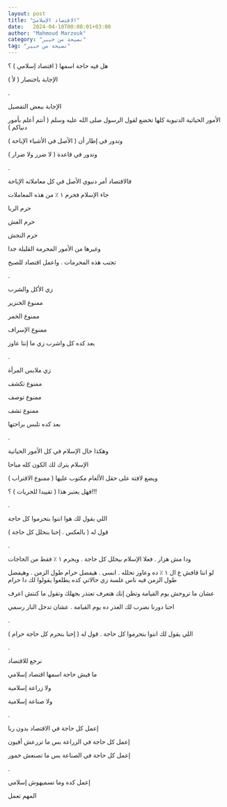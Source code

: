 ```yaml
---
layout: post
title: "الاقتصاد الإسلاميّ"
date:   2024-04-10T00:00:01+03:00
author: "Mahmoud Marzouk"
category: "نصيحة من خبير"
tag: "نصيحة من خبير"
---
```



هل فيه حاجة اسمها ( اقتصاد إسلامي ) ؟

الإجابة باختصار ( لأ )

.

الإجابة ببعض التفصيل

الأمور الحياتية الدنيوية كلها تخضع لقول الرسول صلى الله
عليه وسلم ( أنتم أعلم بأمور دنياكم )

وتدور في إطار أن ( الأصل في الأشياء الإباحة )

وتدور في قاعدة ( لا ضرر ولا ضرار )

.

فالاقتصاد أمر دنيوي الأصل في كل معاملاته الإباحة

جاء الإسلام فحرم ١ ٪ من هذه المعاملات

حرم الربا

حرم الغش

حرم النجش

وغيرها من الأمور المحرمة القليلة جدا

تجنب هذه المحرمات . واعمل اقتصاد للصبح

.

زي الأكل والشرب

ممنوع الخنزير

ممنوع الخمر

ممنوع الإسراف

بعد كده كل واشرب زي ما إنتا عاوز

.

زي ملابس المرأة

ممنوع تكشف

ممنوع توصف

ممنوع تشف

بعد كده تلبس براحتها

.

وهكذا حال الإسلام في كل الأمور الحياتية

الإسلام يترك لك الكون كله مباحا

ويضع لافتة على حقل الألغام مكتوب عليها ( ممنوع
الاقتراب )

فهل يعتبر هذا ( تقييدا للحريات ) ؟!!!

.

اللي يقول لك هوا انتوا بتحرموا كل حاجة

قول له ( بالعكس . إحنا بنحلل كل حاجة )

.

ودا مش هزار . فعلا الإسلام بيحلل كل حاجة . ويحرم ١ ٪ فقط
من الحاجات

لو انتا قافش ع ال ١ ٪ ده وعاوز تحلله . انسى . هيفضل حرام
طول الزمن . وهيفضل طول الزمن فيه ناس غلسة زي حالاتي كده يطلعوا يقولوا لك
دا حرام

عشان ما تروحش يوم القيامة وتظن إنك هتعرف تعتذر بجهلك
وتقول ما كنتش اعرف

احنا دورنا نضرب لك العذر ده يوم القيامة . عشان تدخل
النار رسمي

.

اللي يقول لك انتوا بتحرموا كل حاجة . قول له ( إحنا بنحرم
كل حاجة حرام )

.

نرجع للاقتصاد

ما فيش حاجة اسمها اقتصاد إسلامي

ولا زراعة إسلامية

ولا صناعة إسلامية

.

إعمل كل حاجة في الاقتصاد بدون ربا

إعمل كل حاجة في الزراعة بس ما تزرعش أفيون

إعمل كل حاجة في الصناعة بس ما تصنعش خمور

.

إعمل كده وما تسميهوش إسلامي

المهم تعمل
